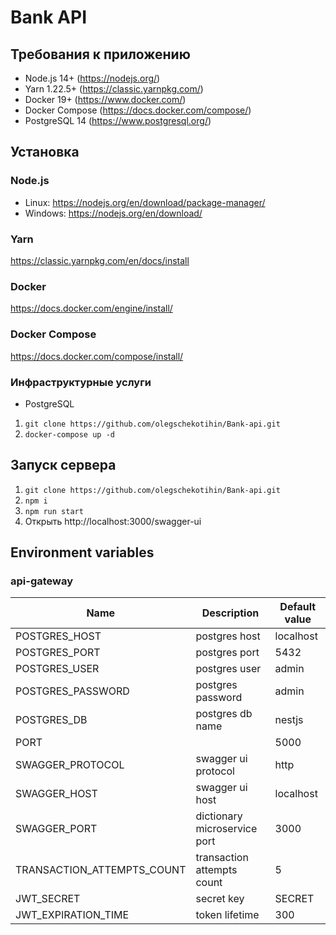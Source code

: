 # Bank API

## Требования к приложению

- Node.js 14+ (https://nodejs.org/)
- Yarn 1.22.5+ (https://classic.yarnpkg.com/)
- Docker 19+ (https://www.docker.com/)
- Docker Compose (https://docs.docker.com/compose/)
- PostgreSQL 14 (https://www.postgresql.org/)

## Установка

### Node.js

- Linux: https://nodejs.org/en/download/package-manager/
- Windows: https://nodejs.org/en/download/

### Yarn

https://classic.yarnpkg.com/en/docs/install

### Docker

https://docs.docker.com/engine/install/

### Docker Compose

https://docs.docker.com/compose/install/

### Инфраструктурные услуги

- PostgreSQL

1. `git clone https://github.com/olegschekotihin/Bank-api.git`
1. `docker-compose up -d`

## Запуск сервера

1. `git clone https://github.com/olegschekotihin/Bank-api.git`
1. `npm i`
1. `npm run start`
1.  Открыть http://localhost:3000/swagger-ui

## Environment variables

### api-gateway

| Name                        | Description                                   | Default value                                                             |
|-----------------------------|-----------------------------------------------|---------------------------------------------------------------------------|
| POSTGRES_HOST               | postgres host                                 | localhost                                                                 |
| POSTGRES_PORT               | postgres port                                 | 5432                                                                      |
| POSTGRES_USER               | postgres user                                 | admin                                                                     |
| POSTGRES_PASSWORD           | postgres password                             | admin                                                                     |
| POSTGRES_DB                 | postgres db name                              | nestjs                                                                    |
| PORT                        |                                               | 5000                                                                      |
| SWAGGER_PROTOCOL            | swagger ui protocol                           | http                                                                      |
| SWAGGER_HOST                | swagger ui host                               | localhost                                                                 |
| SWAGGER_PORT                | dictionary microservice port                  | 3000                                                                      |
| TRANSACTION_ATTEMPTS_COUNT  | transaction attempts count                    | 5                                                                         |
| JWT_SECRET                  | secret key                                    | SECRET                                                                    |
| JWT_EXPIRATION_TIME         | token lifetime                                | 300                                                                       |

